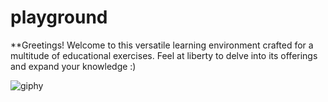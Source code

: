 # playground
**Greetings! Welcome to this versatile learning environment crafted for a multitude of educational exercises. Feel at liberty to delve into its offerings and expand your knowledge :)

![giphy](https://user-images.githubusercontent.com/88555056/212938058-2b0d4b09-288b-4616-a78e-8330cf829f0f.gif)
